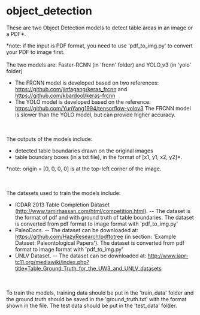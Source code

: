 # object_detection

These are two Object Detection models to detect table areas in an image or a PDF*. 

*note: if the input is PDF format, you need to use 'pdf_to_img.py' to convert your PDF to image first. 
<br><br>
The two models are: Faster-RCNN (in 'frcnn' folder) and YOLO_v3 (in 'yolo' folder) 
- The FRCNN model is developed based on two references: https://github.com/jinfagang/keras_frcnn and https://github.com/kbardool/keras-frcnn
- The YOLO model is developed based on the reference: https://github.com/YunYang1994/tensorflow-yolov3
The FRCNN model is slower than the YOLO model, but can provide higher accuracy. 

<br><br>
The outputs of the models include:
- detected table boundaries drawn on the original images
- table boundary boxes (in a txt file), in the format of [x1, y1, x2, y2]*. 

*note: origin = [0, 0, 0, 0] is at the top-left corner of the image. 

<br><br>
The datasets used to train the models include:
- ICDAR 2013 Table Completion Dataset (http://www.tamirhassan.com/html/competition.html). 
 -- The dataset is the format of pdf and with ground truth of table boundaries. The dataset is converted from pdf format to image format with 'pdf_to_img.py'
- PaleoDocs. 
 -- The dataset can be downloaded at: https://github.com/HazyResearch/pdftotree (in section: 'Example Dataset: Paleontological Papers'). The dataset is converted from pdf format to image format with 'pdf_to_img.py'
- UNLV Dataset. 
 -- The dataset can be downloaded at: http://www.iapr-tc11.org/mediawiki/index.php?title=Table_Ground_Truth_for_the_UW3_and_UNLV_datasets

<br><br>
To train the models, training data should be put in the 'train_data' folder and the ground truth should be saved in the 'ground_truth.txt' with the format shown in the file. The test data should be put in the 'test_data' folder. 
